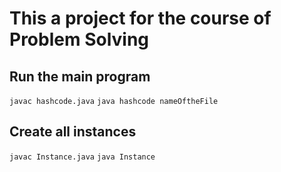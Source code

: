 # This a project for the course of Problem Solving

## Run the main program

``javac hashcode.java``
``java hashcode nameOftheFile``


## Create all instances

``javac Instance.java``
``java Instance``
